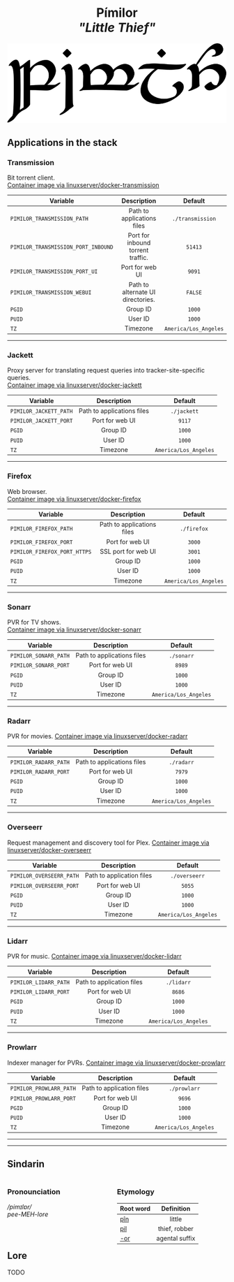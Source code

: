 <div align="center">

# Pímilor <br>_"Little Thief"_

<img src="../resources/images/pimilor.svg" alt="Pímilor written in Tengwar" style="max-width:100%;">

</div>

## Applications in the stack

### Transmission

Bit torrent client.  
[Container image via linuxserver/docker-transmission](https://github.com/linuxserver/docker-transmission)

| Variable                            |            Description            |        Default        |
| ----------------------------------- | :-------------------------------: | :-------------------: |
| `PIMILOR_TRANSMISSION_PATH`         |    Path to applications files     |   `./transmission`    |
| `PIMILOR_TRANSMISSION_PORT_INBOUND` | Port for inbound torrent traffic. |        `51413`        |
| `PIMILOR_TRANSMISSION_PORT_UI`      |          Port for web UI          |        `9091`         |
| `PIMILOR_TRANSMISSION_WEBUI`        | Path to alternate UI directories. |        `FALSE`        |
| `PGID`                              |             Group ID              |        `1000`         |
| `PUID`                              |              User ID              |        `1000`         |
| `TZ`                                |             Timezone              | `America/Los_Angeles` |

---

### Jackett

Proxy server for translating request queries into tracker-site-specific queries.  
[Container image via linuxserver/docker-jackett](https://github.com/linuxserver/docker-jackett)

| Variable               |        Description         |        Default        |
| ---------------------- | :------------------------: | :-------------------: |
| `PIMILOR_JACKETT_PATH` | Path to applications files |      `./jackett`      |
| `PIMILOR_JACKETT_PORT` |      Port for web UI       |        `9117`         |
| `PGID`                 |          Group ID          |        `1000`         |
| `PUID`                 |          User ID           |        `1000`         |
| `TZ`                   |          Timezone          | `America/Los_Angeles` |

---

### Firefox

Web browser.  
[Container image via linuxserver/docker-firefox](https://github.com/linuxserver/docker-firefox)

| Variable                     |        Description         |        Default        |
| ---------------------------- | :------------------------: | :-------------------: |
| `PIMILOR_FIREFOX_PATH`       | Path to applications files |      `./firefox`      |
| `PIMILOR_FIREFOX_PORT`       |      Port for web UI       |        `3000`         |
| `PIMILOR_FIREFOX_PORT_HTTPS` |    SSL port for web UI     |        `3001`         |
| `PGID`                       |          Group ID          |        `1000`         |
| `PUID`                       |          User ID           |        `1000`         |
| `TZ`                         |          Timezone          | `America/Los_Angeles` |

---

### Sonarr

PVR for TV shows.  
[Container image via linuxserver/docker-sonarr](https://github.com/linuxserver/docker-sonarr)

| Variable              |        Description         |        Default        |
| --------------------- | :------------------------: | :-------------------: |
| `PIMILOR_SONARR_PATH` | Path to applications files |      `./sonarr`       |
| `PIMILOR_SONARR_PORT` |      Port for web UI       |        `8989`         |
| `PGID`                |          Group ID          |        `1000`         |
| `PUID`                |          User ID           |        `1000`         |
| `TZ`                  |          Timezone          | `America/Los_Angeles` |

---

### Radarr

PVR for movies.
[Container image via linuxserver/docker-radarr](https://github.com/linuxserver/docker-radarr)

| Variable              |        Description         |        Default        |
| --------------------- | :------------------------: | :-------------------: |
| `PIMILOR_RADARR_PATH` | Path to applications files |      `./radarr`       |
| `PIMILOR_RADARR_PORT` |      Port for web UI       |        `7979`         |
| `PGID`                |          Group ID          |        `1000`         |
| `PUID`                |          User ID           |        `1000`         |
| `TZ`                  |          Timezone          | `America/Los_Angeles` |

---

### Overseerr

Request management and discovery tool for Plex.
[Container image via linuxserver/docker-overseerr](https://github.com/linuxserver/docker-overseerr)

| Variable                 |        Description        |        Default        |
| ------------------------ | :-----------------------: | :-------------------: |
| `PIMILOR_OVERSEERR_PATH` | Path to application files |     `./overseerr`     |
| `PIMILOR_OVERSEERR_PORT` |      Port for web UI      |        `5055`         |
| `PGID`                   |         Group ID          |        `1000`         |
| `PUID`                   |          User ID          |        `1000`         |
| `TZ`                     |         Timezone          | `America/Los_Angeles` |

---

### Lidarr

PVR for music.
[Container image via linuxserver/docker-lidarr](https://github.com/linuxserver/docker-lidarr)

| Variable              |        Description        |        Default        |
| --------------------- | :-----------------------: | :-------------------: |
| `PIMILOR_LIDARR_PATH` | Path to application files |      `./lidarr`       |
| `PIMILOR_LIDARR_PORT` |      Port for web UI      |        `8686`         |
| `PGID`                |         Group ID          |        `1000`         |
| `PUID`                |          User ID          |        `1000`         |
| `TZ`                  |         Timezone          | `America/Los_Angeles` |

---

### Prowlarr

Indexer manager for PVRs.
[Container image via linuxserver/docker-prowlarr](https://github.com/linuxserver/docker-prowlarr)

| Variable                |        Description        |        Default        |
| ----------------------- | :-----------------------: | :-------------------: |
| `PIMILOR_PROWLARR_PATH` | Path to application files |     `./prowlarr`      |
| `PIMILOR_PROWLARR_PORT` |      Port for web UI      |        `9696`         |
| `PGID`                  |         Group ID          |        `1000`         |
| `PUID`                  |          User ID          |        `1000`         |
| `TZ`                    |         Timezone          | `America/Los_Angeles` |

---

---

## Sindarin

<div style="width:49%; margin-right:1%; float:left;">

### Pronounciation

_/pimɪlɒr/_  
_pee-MEH-lore_

</div>

<div style="width:49%; margin-right:1%; float:left;">

### Etymology

| Root word                                |   Definition   |
| ---------------------------------------- | :------------: |
| [pîn](https://www.elfdict.com/wt/15660)  |     little     |
| [pil](https://www.elfdict.com/wt/519443) | thief, robber  |
| [-or](https://www.elfdict.com/wt/518972) | agental suffix |

</div>

## Lore

TODO
